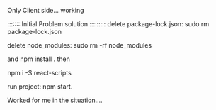 
Only Client side... working 

::::::::Initial Problem solution :::::::::
delete package-lock.json: sudo rm package-lock.json

delete node_modules: sudo rm -rf node_modules

and npm install . then

npm i -S react-scripts

run project: npm start.

Worked for me in the situation....
